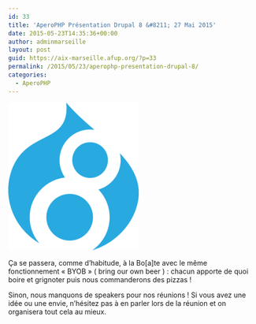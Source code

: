 ```yaml
---
id: 33
title: 'AperoPHP Présentation Drupal 8 &#8211; 27 Mai 2015'
date: 2015-05-23T14:35:36+00:00
author: adminmarseille
layout: post
guid: https://aix-marseille.afup.org/?p=33
permalink: /2015/05/23/aperophp-presentation-drupal-8/
categories:
  - AperoPHP
---
```


![Drupal](/files/2015/05/drupal-8-logo-isolated-CMYK-72-265x300.png)

Ça se passera, comme d&rsquo;habitude, à la Bo[a]te avec le même fonctionnement &laquo;&nbsp;BYOB&nbsp;&raquo; ( bring our own beer ) : chacun apporte de quoi boire et grignoter puis nous commanderons des pizzas !

Sinon, nous manquons de speakers pour nos réunions ! Si vous avez une idée ou une envie, n&rsquo;hésitez pas à en parler lors de la réunion et on organisera tout cela au mieux.
